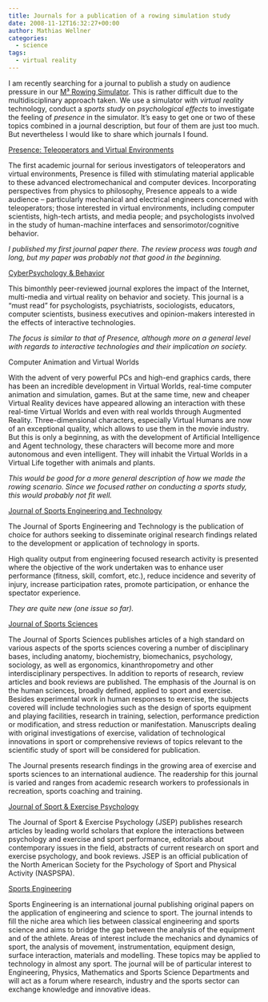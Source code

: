 ```yaml
---
title: Journals for a publication of a rowing simulation study
date: 2008-11-12T16:32:27+00:00
author: Mathias Wellner
categories:
  - science
tags:
  - virtual reality
---
```

I am recently searching for a journal to publish a study on audience pressure in our [M³ Rowing Simulator](http://www.sms.hest.ethz.ch/research/current-research-projects/robot-assisted-training-in-sports.html). This is rather difficult due to the multidisciplinary approach taken. We use a simulator with _virtual reality_ technology, conduct a _sports study_ on _psychological effects_ to investigate the feeling of _presence_ in the simulator. It&#8217;s easy to get one or two of these topics combined in a journal description, but four of them are just too much. But nevertheless I would like to share which journals I found.

[Presence: Teleoperators and Virtual Environments](http://www.mitpressjournals.org/pres)

The first academic journal for serious investigators of teleoperators and virtual environments, Presence is filled with stimulating material applicable to these advanced electromechanical and computer devices. Incorporating perspectives from physics to philosophy, Presence appeals to a wide audience &#8211; particularly mechanical and electrical engineers concerned with teleoperators; those interested in virtual environments, including computer scientists, high-tech artists, and media people; and psychologists involved in the study of human-machine interfaces and sensorimotor/cognitive behavior.

_I published my first journal paper there. The review process was tough and long, but my paper was probably not that good in the beginning._

[CyberPsychology & Behavior](http://www.liebertpub.com/products/product.aspx?pid=10)

This bimonthly peer-reviewed journal explores the impact of the Internet, multi-media and virtual reality on behavior and society. This journal is a &#8220;must read&#8221; for psychologists, psychiatrists, sociologists, educators, computer scientists, business executives and opinion-makers interested in the effects of interactive technologies.

_The focus is similar to that of Presence, although more on a general level with regards to interactive technologies and their implication on society._

Computer Animation and Virtual Worlds

With the advent of very powerful PCs and high-end graphics cards, there has been an incredible development in Virtual Worlds, real-time computer animation and simulation, games. But at the same time, new and cheaper Virtual Reality devices have appeared allowing an interaction with these real-time Virtual Worlds and even with real worlds through Augmented Reality. Three-dimensional characters, especially Virtual Humans are now of an exceptional quality, which allows to use them in the movie industry. But this is only a beginning, as with the development of Artificial Intelligence and Agent technology, these characters will become more and more autonomous and even intelligent. They will inhabit the Virtual Worlds in a Virtual Life together with animals and plants.

_This would be good for a more general description of how we made the rowing scenario. Since we focused rather on conducting a sports study, this would probably not fit well._

[Journal of Sports Engineering and Technology](http://pip.sagepub.com/)

The Journal of Sports Engineering and Technology is the publication of choice for authors seeking to disseminate original research findings related to the development or application of technology in sports.
  
High quality output from engineering focused research activity is presented where the objective of the work undertaken was to enhance user performance (fitness, skill, comfort, etc.), reduce incidence and severity of injury, increase participation rates, promote participation, or enhance the spectator experience.

_They are quite new (one issue so far)._

[Journal of Sports Sciences](http://www.tandf.co.uk/journals/titles/02640414.asp)

The Journal of Sports Sciences publishes articles of a high standard on various aspects of the sports sciences covering a number of disciplinary bases, including anatomy, biochemistry, biomechanics, psychology, sociology, as well as ergonomics, kinanthropometry and other interdisciplinary perspectives. In addition to reports of research, review articles and book reviews are published. The emphasis of the Journal is on the human sciences, broadly defined, applied to sport and exercise. Besides experimental work in human responses to exercise, the subjects covered will include technologies such as the design of sports equipment and playing facilities, research in training, selection, performance prediction or modification, and stress reduction or manifestation. Manuscripts dealing with original investigations of exercise, validation of technological innovations in sport or comprehensive reviews of topics relevant to the scientific study of sport will be considered for publication.

The Journal presents research findings in the growing area of exercise and sports sciences to an international audience. The readership for this journal is varied and ranges from academic research workers to professionals in recreation, sports coaching and training.

[Journal of Sport & Exercise Psychology](http://www.humankinetics.com/jsep/journalAbout.cfm)

The Journal of Sport & Exercise Psychology (JSEP) publishes research articles by leading world scholars that explore the interactions between psychology and exercise and sport performance, editorials about contemporary issues in the field, abstracts of current research on sport and exercise psychology, and book reviews. JSEP is an official publication of the North American Society for the Psychology of Sport and Physical Activity (NASPSPA).

[Sports Engineering](http://www.springer.com/new+%26+forthcoming+titles+(default)/journal/12283)

Sports Engineering is an international journal publishing original papers on the application of engineering and science to sport. The journal intends to fill the niche area which lies between classical engineering and sports science and aims to bridge the gap between the analysis of the equipment and of the athlete. Areas of interest include the mechanics and dynamics of sport, the analysis of movement, instrumentation, equipment design, surface interaction, materials and modelling. These topics may be applied to technology in almost any sport. The journal will be of particular interest to Engineering, Physics, Mathematics and Sports Science Departments and will act as a forum where research, industry and the sports sector can exchange knowledge and innovative ideas.